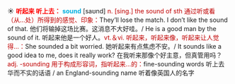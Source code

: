 ☀ <font color="red">**听起来 听上去：**</font>
<font color="sky blue">**sound**</font> [saʊnd] 
<font color="#c00000">n. [sing.] the sound of sth 通过听或看（从…处）所得到的感觉、印象：</font>They’ll lose the match. I don’t like the sound of that. 他们将输掉这场比赛。这消息不大好哇。/ He is a good man by the sound of it. 听起来他是一个好人。<font color="#c00000">vt.＆vi. 听起来，听起来像，听起来让人觉得…：</font>She sounded a bit worried. 她听起来有点焦虑不安。/ It sounds like a good idea to me, does it really work? 在我听来那像个好主意，但真管用吗？<font color="#c00000">adj. -sounding 用于构成形容词，指听起来…的：</font>fine-sounding words 听上去华而不实的话语 / an England-sounding name 听着像英国人的名字
